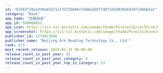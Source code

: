 ```yaml
---
id: "91583f29a1d30e65b71af3372b846c550ded207fd0f16bd039e6439f248b65e1"
category: "Book"
app_name: "豆瓣阅读"
app_id: 560068813
app_icon: https://is1-ssl.mzstatic.com/image/thumb/Purple116/v4/55/cb/95/55cb953f-10bc-1350-1a9f-a6b87842b359/AppIcon-0-0-1x_U007emarketing-0-4-0-0-85-220.png/1024x1024bb.png
app_screenshot: https://is1-ssl.mzstatic.com/image/thumb/Purple116/v4/b8/d6/a6/b8d6a608-3174-5dc9-0d4e-776f0506929b/9745cd3b-d4f5-4ad2-8f63-d011490101cf_1@3x.png/1284x2778bb.png
publisher_id: 1274013686
publisher_name: "Beijing Ark Reading Technology Co., Ltd."
rank: 433
most_recent_release: 2024-01-31 00:00:00
release_count_in_past_year: 33
release_count_in_past_year_category: 9
release_count_in_past_year_top_in_category: 23
---
```

